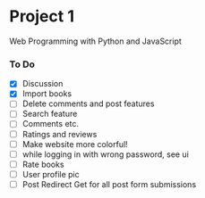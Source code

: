 # Project 1

Web Programming with Python and JavaScript

### To Do

- [x] Discussion
- [x] Import books
- [ ] Delete comments and post features
- [ ] Search feature
- [ ] Comments etc.
- [ ] Ratings and reviews
- [ ] Make website more colorful!
- [ ] while logging in with wrong password, see ui
- [ ] Rate books
- [ ] User profile pic
- [ ] Post Redirect Get for all post form submissions